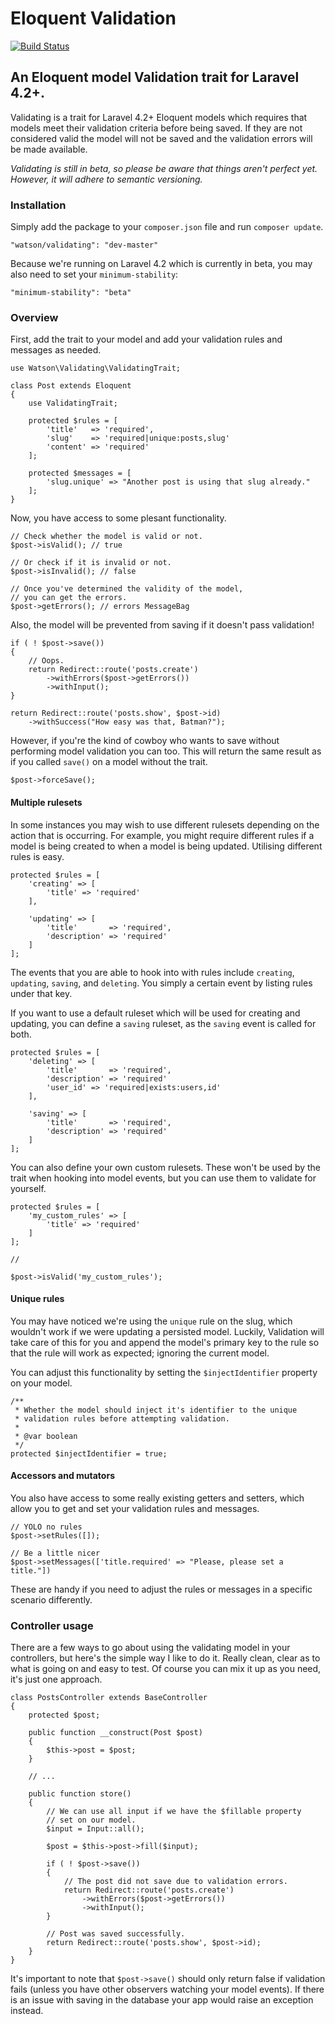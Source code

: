 Eloquent Validation
===================

[![Build Status](https://travis-ci.org/dwightwatson/validating.png?branch=master)](https://travis-ci.org/dwightwatson/validating)

## An Eloquent model Validation trait for Laravel 4.2+.

Validating is a trait for Laravel 4.2+ Eloquent models which requires that models meet their validation criteria before being saved. If they are not considered valid the model will not be saved and the validation errors will be made available.

_Validating is still in beta, so please be aware that things aren't perfect yet. However, it will adhere to semantic versioning._

### Installation

Simply add the package to your `composer.json` file and run `composer update`.

```
"watson/validating": "dev-master"
```

Because we're running on Laravel 4.2 which is currently in beta, you may also need to set your `minimum-stability`:

```
"minimum-stability": "beta"
```

### Overview

First, add the trait to your model and add your validation rules and messages as needed.

```
use Watson\Validating\ValidatingTrait;

class Post extends Eloquent
{
	use ValidatingTrait;

	protected $rules = [
		'title'   => 'required',
		'slug'    => 'required|unique:posts,slug'
		'content' => 'required'
	];

	protected $messages = [
		'slug.unique' => "Another post is using that slug already."
	];
}
```

Now, you have access to some plesant functionality.

    // Check whether the model is valid or not.
    $post->isValid(); // true

    // Or check if it is invalid or not.
    $post->isInvalid(); // false

    // Once you've determined the validity of the model, 
    // you can get the errors.
    $post->getErrors(); // errors MessageBag

Also, the model will be prevented from saving if it doesn't pass validation!

    if ( ! $post->save())
    {
    	// Oops.
    	return Redirect::route('posts.create')
    		->withErrors($post->getErrors())
    		->withInput();
    }

    return Redirect::route('posts.show', $post->id)
    	->withSuccess("How easy was that, Batman?");

However, if you're the kind of cowboy who wants to save without performing model validation you can too. This will return the same result as if you called `save()` on a model without the trait.

    $post->forceSave();

#### Multiple rulesets

In some instances you may wish to use different rulesets depending on the action that is occurring. For example, you might require different rules if a model is being created to when a model is being updated. Utilising different rules is easy.

    protected $rules = [
        'creating' => [
            'title' => 'required'
        ],

        'updating' => [
            'title'       => 'required',
            'description' => 'required'
        ]
    ];

The events that you are able to hook into with rules include `creating`, `updating`, `saving`, and `deleting`. You simply a certain event by listing rules under that key.

If you want to use a default ruleset which will be used for creating and updating, you can define a `saving` ruleset, as the `saving` event is called for both.

    protected $rules = [
        'deleting' => [
            'title'       => 'required',
            'description' => 'required'
            'user_id' => 'required|exists:users,id'
        ],

        'saving' => [
            'title'       => 'required',
            'description' => 'required'
        ]
    ];

You can also define your own custom rulesets. These won't be used by the trait when hooking into model events, but you can use them to validate for yourself.

    protected $rules = [
        'my_custom_rules' => [
            'title' => 'required'
        ]
    ];

    // 

    $post->isValid('my_custom_rules');

#### Unique rules

You may have noticed we're using the `unique` rule on the slug, which wouldn't work if we were updating a persisted model. Luckily, Validation will take care of this for you and append the model's primary key to the rule so that the rule will work as expected; ignoring the current model.

You can adjust this functionality by setting the `$injectIdentifier` property on your model.

    /**
     * Whether the model should inject it's identifier to the unique
     * validation rules before attempting validation.
     *
     * @var boolean
     */
    protected $injectIdentifier = true;

#### Accessors and mutators

You also have access to some really existing getters and setters, which allow you to get and set your validation rules and messages.

	// YOLO no rules
    $post->setRules([]);

	// Be a little nicer
    $post->setMessages(['title.required' => "Please, please set a title."])

These are handy if you need to adjust the rules or messages in a specific scenario differently.


### Controller usage

There are a few ways to go about using the validating model in your controllers, but here's the simple way I like to do it. Really clean, clear as to what is going on and easy to test. Of course you can mix it up as you need, it's just one approach.

    class PostsController extends BaseController
    {
        protected $post;

        public function __construct(Post $post)
        {
            $this->post = $post;
        }

        // ...

        public function store()
        {
            // We can use all input if we have the $fillable property
            // set on our model.
            $input = Input::all();

            $post = $this->post->fill($input);

            if ( ! $post->save())
            {
                // The post did not save due to validation errors.
                return Redirect::route('posts.create')
                    ->withErrors($post->getErrors())
                    ->withInput();
            }

            // Post was saved successfully.
            return Redirect::route('posts.show', $post->id);
        }
    }

It's important to note that `$post->save()` should only return false if validation fails (unless you have other observers watching your model events). If there is an issue with saving in the database your app would raise an exception instead.